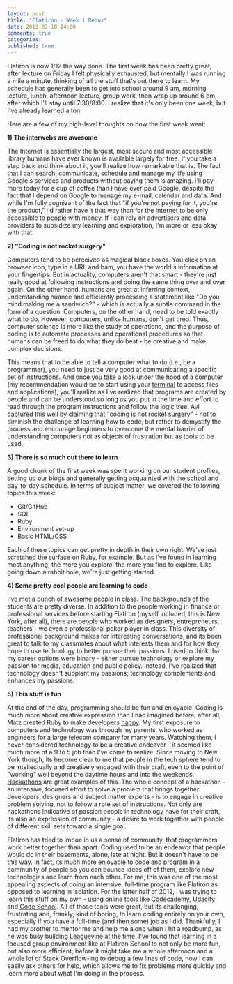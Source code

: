```yaml
---
layout: post
title: "Flatiron - Week 1 Redux"
date: 2013-02-10 14:00
comments: true
categories: 
published: true
---
```


Flatiron is now 1/12 the way done. The first week has been pretty great; after lecture on Friday I felt physically exhausted, but mentally I was running a mile a minute, thinking of all the stuff that's out there to learn. My schedule has generally been to get into school around 9 am, morning lecture, lunch, afternoon lecture, group work, then wrap up around 6 pm, after which I'll stay until 7:30/8:00. I realize that it's only been one week, but I've already learned a ton. 

<!--more-->

Here are a few of my high-level thoughts on how the first week went:

<strong>1) The interwebs are awesome</strong>

The Internet is essentially the largest, most secure and most accessible library humans have ever known is available largely for free. If you take a step back and think about it, you'll realize how remarkable that is. The fact that I can search, communicate, schedule and manage my life using Google's services and products without paying them is amazing. I'll pay more today for a cup of coffee than I have ever paid Google, despite the fact that I depend on Google to manage my e-mail, calendar and data. And while I'm fully cognizant of the fact that "if you're not paying for it, you're the product," I'd rather have it that way than for the Internet to be only accessible to people with money. If I can rely on advertisers and data providers to subsidize my learning and exploration, I'm more or less okay with that. 

<strong>2) "Coding is not rocket surgery"</strong>

Computers tend to be perceived as magical black boxes. You click on an browser icon, type in a URL and bam, you have the world's information at your fingertips. But in actuality, computers aren't that smart - they're just really good at following instructions and doing the same thing over and over again. On the other hand, humans are great at inferring context, understanding nuance and efficiently processing a statement like "Do you mind making me a sandwich?" - which is actually a subtle command in the form of a question. Computers, on the other hand, need to be told exactly what to do. However, computers, unlike humans, don't get tired. Thus, computer science is more like the study of operations, and the purpose of coding is to automate processes and operational procedures so that humans can be freed to do what they do best - be creative and make complex decisions.

This means that to be able to tell a computer what to do (i.e., be a programmer), you need to just be very good at communicating a specific set of instructions. And once you take a look under the hood of a computer (my recommendation would be to start using your <a href="http://en.wikipedia.org/wiki/Terminal_(OS_X)" target="_blank">terminal</a> to access files and applications), you'll realize as I've realized that programs are created by people and can be understood so long as you put in the time and effort to read through the program instructions and follow the logic tree. Avi captured this well by claiming that "coding is not rocket surgery" - not to diminish the challenge of learning how to code, but rather to demystify the process and encourage beginners to overcome the mental barrier of understanding computers not as objects of frustration but as tools to be used.

<strong>3) There is so much out there to learn</strong>

A good chunk of the first week was spent working on our student profiles, setting up our blogs and generally getting acquainted with the school and day-to-day schedule. In terms of subject matter, we covered the following topics this week:

<ul>
  <li>Git/GitHub</li>
  <li>SQL</li>
  <li>Ruby</li>
  <li>Environment set-up</li>
  <li>Basic HTML/CSS</li>
</ul>

Each of these topics can get pretty in depth in their own right. We've just scratched the surface on Ruby, for example. But as I've found in learning most anything, the more you explore, the more you find to explore. Like going down a rabbit hole, we're just getting started.

<strong>4) Some pretty cool people are learning to code</strong>

I've met a bunch of awesome people in class. The backgrounds of the students are pretty diverse. In addition to the people working in finance or professional services before starting Flatiron (myself included, this is New York, after all), there are people who worked as designers, entrepreneurs, teachers - we even a professional poker player in class. This diversity of professional background makes for interesting conversations, and its been great to talk to my classmates about what interests them and for how they hope to use technology to better pursue their passions. I used to think that my career options were binary - either pursue technology or explore my passion for media, education and public policy. Instead, I've realized that technology doesn't supplant my passions; technology complements and enhances my passions. 

<strong>5) This stuff is fun</strong>

At the end of the day, programming should be fun and enjoyable. Coding is much more about creative expression than I had imagined before; after all, Matz created Ruby to make developers <a href="http://www.artima.com/intv/rubyP.html" target="_blank">happy</a>. My first exposure to computers and technology was through my parents, who worked as engineers for a large telecom company for many years. Watching them, I never considered technology to be a creative endeavor - it seemed like much more of a 9 to 5 job than I've come to realize. Since moving to New York though, its become clear to me that people in the tech sphere tend to be intellectually and creatively engaged with their craft, even to the point of "working" well beyond the daytime hours and into the weekends. <a href="http://en.wikipedia.org/wiki/Hackathon" target="_blank">Hackathons</a> are great examples of this. The whole concept of a hackathon - an intensive, focused effort to solve a problem that brings together developers, designers and subject matter experts - is to engage in creative problem solving, not to follow a rote set of instructions. Not only are hackathons indicative of passion people in technology have for their craft, its also an expression of community - a desire to work together with people of different skill sets toward a single goal. 

Flatiron has tried to imbue in us a sense of community, that programmers work better together than apart. Coding used to be an endeavor that people would do in their basements, alone, late at night. But it doesn't have to be this way. In fact, its much more enjoyable to code and program in a community of people so you can bounce ideas off of them, explore new technologies and learn from each other. For me, this was one of the most appealing aspects of doing an intensive, full-time program like Flatiron as opposed to learning in isolation. For the latter half of 2012, I was trying to learn this stuff on my own - using online tools like <a href="http://www.codecademy.com" target="_blank">Codecademy</a>, <a href="http://www.udacity.com" target="_blank">Udacity</a> and <a href="http://www.codeschool.com" target="_blank">Code School</a>. All of those tools were great, but its challenging, frustrating and, frankly, kind of boring, to learn coding entirely on your own, especially if you have a full-time (and then some) job as I did. Thankfully, I had my brother to mentor me and help me along when I hit a roadbump, as he was busy building <a href="http://www.leaguevine.com/" target="_blank">Leaguevine</a> at the time. I've found that learning in a focused group environment like at Flatiron School to not only be more fun, but also more efficient; before it might take me a whole afternoon and a whole lot of Stack Overflow-ing to debug a few lines of code, now I can easily ask others for help, which allows me to fix problems more quickly and learn more about what I'm doing in the process.


